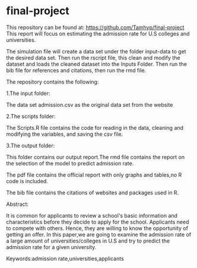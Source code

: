 # final-project 
This repository can be found at: https://github.com/Tamhyp/final-project
This report will focus on estimating the admission rate for U.S colleges and universities.

The simulation file will create a data set under the folder input-data to get the desired data set. Then run the rscript file, this clean and modify the dataset and loads the cleaned dataset into the Inputs Folder. Then run the bib file for references and citations, then run the rmd file.

The repository contains the following:

1.The input folder:

The data set admission.csv as the original data set from the website

2.The scripts folder:

The Scripts.R file contains the code for reading in the data, cleaning and modifying the variables, and saving the csv file.

3.The output folder:

This folder contains our output report.The rmd file contains the report on the selection of the model to predict admission rate.

The pdf file contains the official report with only graphs and tables,no R code is included.

The bib file contains the citations of websites and packages used in R.

Abstract:

It is common for applicants to review a school's basic information and characteristics before they decide to apply for the school. Applicants need to compete with others. Hence, they are willing to know the opportunity of getting an offer. In this paper,we are going to examine the admission rate of a large amount of universities/colleges in U.S and try to predict the admission rate for a given university.

Keywords:admission rate,universities,applicants
